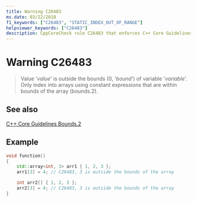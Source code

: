 ```yaml
---
title: Warning C26483
ms.date: 03/22/2018
f1_keywords: ["C26483", "STATIC_INDEX_OUT_OF_RANGE"]
helpviewer_keywords: ["C26483"]
description: CppCoreCheck rule C26483 that enforces C++ Core Guidelines Bounds.2
---
```

# Warning C26483

> Value '*value*' is outside the bounds (0, '*bound*') of variable '*variable*'. Only index into arrays using constant expressions that are within bounds of the array (bounds.2).

## See also

[C++ Core Guidelines Bounds.2](https://github.com/isocpp/CppCoreGuidelines/blob/master/CppCoreGuidelines.md#SS-bounds)

## Example

```cpp
void function()
{
    std::array<int, 3> arr1 { 1, 2, 3 };
    arr1[3] = 4; // C26483, 3 is outside the bounds of the array

    int arr2[] { 1, 2, 3 };
    arr2[3] = 4; // C26483, 3 is outside the bounds of the array
}

```
